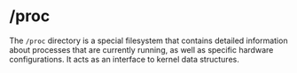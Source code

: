 # /proc

The `/proc` directory is a special filesystem that contains detailed information about processes that are currently running, as well as specific hardware configurations. It acts as an interface to kernel data structures.
